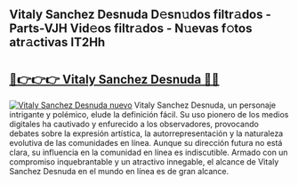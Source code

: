 ## Vitaly Sanchez Desnuda D𝚎sn𝚞dos filtr𝚊dos - Parts-VJH Vid𝚎os filtr𝚊dos - N𝚞evas f𝚘tos atr𝚊ctivas IT2Hh

# <h2><a href="http://mb1lv5.tromn.icu/?c=Vitaly+Sanchez+Desnuda">🔗👉👉👉 Vitaly Sanchez Desnuda 🔗🔗</a></h2>

[![Vitaly Sanchez Desnuda nuevo](https://i.imgur.com/pEAQMta.gif)](http://mb1lv5.tromn.icu/?c=Vitaly+Sanchez+Desnuda)
Vitaly Sanchez Desnuda, un personaje intrigante y polémico, elude la definición fácil. Su uso pionero de los medios digitales ha cautivado y enfurecido a los observadores, provocando debates sobre la expresión artística, la autorrepresentación y la naturaleza evolutiva de las comunidades en línea. Aunque su dirección futura no está clara, su influencia en la comunidad en línea es indiscutible. Armado con un compromiso inquebrantable y un atractivo innegable, el alcance de Vitaly Sanchez Desnuda en el mundo en línea es de gran alcance.
